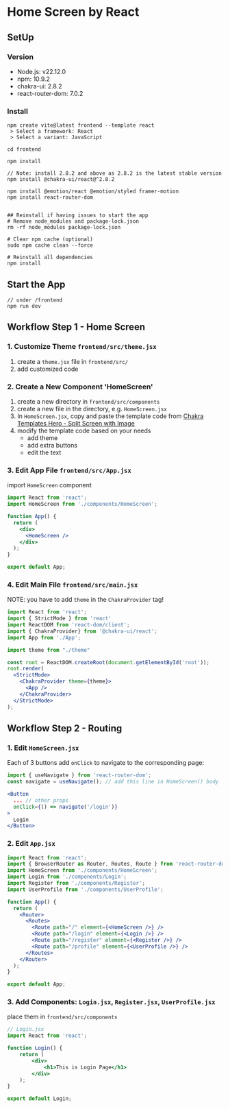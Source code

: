 # Home Screen by React


## SetUp
### Version
- Node.js: v22.12.0
- npm: 10.9.2
- chakra-ui: 2.8.2
- react-router-dom: 7.0.2

### Install
```linux
npm create vite@latest frontend --template react
 > Select a framework: React
 > Select a variant: JavaScript

cd frontend

npm install

// Note: install 2.8.2 and above as 2.8.2 is the latest stable version
npm install @chakra-ui/react@^2.8.2

npm install @emotion/react @emotion/styled framer-motion
npm install react-router-dom


## Reinstall if having issues to start the app
# Remove node_modules and package-lock.json
rm -rf node_modules package-lock.json

# Clear npm cache (optional)
sudo npm cache clean --force

# Reinstall all dependencies
npm install
```

## Start the App
```linux
// under /frontend
npm run dev
```

## Workflow Step 1 - Home Screen

### 1. Customize Theme `frontend/src/theme.jsx`
1. create a `theme.jsx` file in `frontend/src/`
2. add customized code

### 2. Create a New Component 'HomeScreen'
1. create a new directory in `frontend/src/components`
2. create a new file in the directory, e.g. `HomeScreen.jsx`
3. In `HomeScreen.jsx`, copy and paste the template code from [Chakra Templates Hero - Split Screen with Image](https://chakra-templates.vercel.app/page-sections/hero)
4. modify the template code based on your needs
    - add theme
    - add extra buttons
    - edit the text

### 3. Edit App File `frontend/src/App.jsx`
import `HomeScreen` component
```jsx
import React from 'react';
import HomeScreen from './components/HomeScreen';

function App() {
  return (
    <div>
      <HomeScreen />
    </div>
  );
}

export default App;
```

### 4. Edit Main File `frontend/src/main.jsx`
NOTE: you have to add `theme` in the `ChakraProvider` tag!
```jsx
import React from 'react';
import { StrictMode } from 'react'
import ReactDOM from 'react-dom/client';
import { ChakraProvider} from '@chakra-ui/react';
import App from './App';

import theme from "./theme"

const root = ReactDOM.createRoot(document.getElementById('root'));
root.render(
  <StrictMode>
    <ChakraProvider theme={theme}>
      <App />
    </ChakraProvider>
  </StrictMode>
);
```

## Workflow Step 2 - Routing
### 1. Edit `HomeScreen.jsx`
Each of 3 buttons add `onClick` to navigate to the corresponding page:
```jsx
import { useNavigate } from 'react-router-dom';
const navigate = useNavigate(); // add this line in HomeScreen() body

<Button 
  ... // other props
  onClick={() => navigate('/login')}
>
  Login
</Button>
```

### 2. Edit `App.jsx`
```jsx
import React from 'react';
import { BrowserRouter as Router, Routes, Route } from 'react-router-dom';
import HomeScreen from './components/HomeScreen';
import Login from './components/Login';
import Register from './components/Register';
import UserProfile from './components/UserProfile';

function App() {
  return (
    <Router>
      <Routes>
        <Route path="/" element={<HomeScreen />} />
        <Route path="/login" element={<Login />} />
        <Route path="/register" element={<Register />} />
        <Route path="/profile" element={<UserProfile />} />
      </Routes>
    </Router>
  );
}

export default App;
```

### 3. Add Components: `Login.jsx`, `Register.jsx`, `UserProfile.jsx`
place them in `frontend/src/components`
```jsx
// Login.jsx
import React from 'react';

function Login() {
    return (
        <div>
            <h1>This is Login Page</h1>
        </div>
    );
}

export default Login;
```
